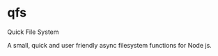 # qfs
Quick File System


A small, quick and user friendly async filesystem functions for Node js. 
